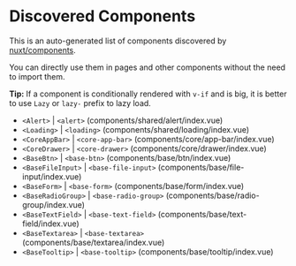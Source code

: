 # Discovered Components

This is an auto-generated list of components discovered by [nuxt/components](https://github.com/nuxt/components).

You can directly use them in pages and other components without the need to import them.

**Tip:** If a component is conditionally rendered with `v-if` and is big, it is better to use `Lazy` or `lazy-` prefix to lazy load.

- `<Alert>` | `<alert>` (components/shared/alert/index.vue)
- `<Loading>` | `<loading>` (components/shared/loading/index.vue)
- `<CoreAppBar>` | `<core-app-bar>` (components/core/app-bar/index.vue)
- `<CoreDrawer>` | `<core-drawer>` (components/core/drawer/index.vue)
- `<BaseBtn>` | `<base-btn>` (components/base/btn/index.vue)
- `<BaseFileInput>` | `<base-file-input>` (components/base/file-input/index.vue)
- `<BaseForm>` | `<base-form>` (components/base/form/index.vue)
- `<BaseRadioGroup>` | `<base-radio-group>` (components/base/radio-group/index.vue)
- `<BaseTextField>` | `<base-text-field>` (components/base/text-field/index.vue)
- `<BaseTextarea>` | `<base-textarea>` (components/base/textarea/index.vue)
- `<BaseTooltip>` | `<base-tooltip>` (components/base/tooltip/index.vue)
